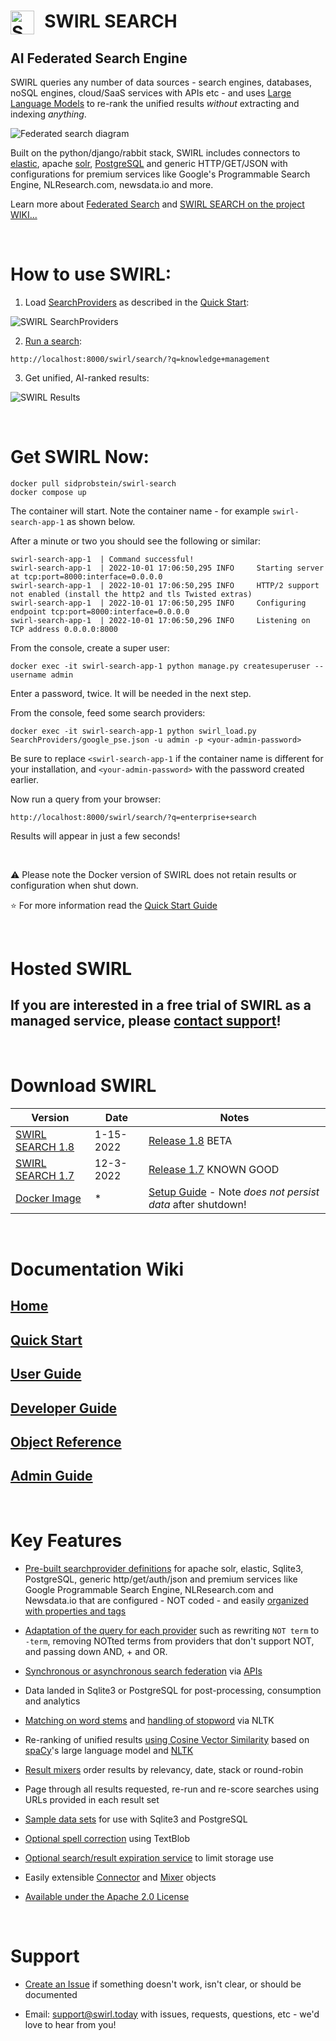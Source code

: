 <h1> &nbsp; SWIRL SEARCH <img alt='SWIRL Logo' src='https://raw.githubusercontent.com/sidprobstein/swirl-search/main/docs/images/swirl_logo_notext_200.jpg' width=38 align=left /></h1>

## AI Federated Search Engine

SWIRL queries any number of data sources - search engines, databases, noSQL engines, cloud/SaaS services with APIs etc - and uses [Large Language Models](https://techcrunch.com/2022/04/28/the-emerging-types-of-language-models-and-why-they-matter/) to re-rank the unified results *without* extracting and indexing *anything*. 

![Federated search diagram](https://raw.githubusercontent.com/sidprobstein/swirl-search/main/docs/images/federation_diagram.png)

Built on the python/django/rabbit stack, SWIRL includes connectors to [elastic](https://www.elastic.co/cn/downloads/elasticsearch), apache [solr](https://solr.apache.org/), [PostgreSQL](https://www.postgresql.org/) and generic HTTP/GET/JSON with configurations for premium services like Google's Programmable Search Engine, NLResearch.com, newsdata.io and more. 

Learn more about [Federated Search](https://en.wikipedia.org/wiki/Federated_search) and 
[SWIRL SEARCH on the project WIKI...](https://github.com/sidprobstein/swirl-search/wiki)

<br/>

# How to use SWIRL:

1. Load [SearchProviders](https://github.com/sidprobstein/swirl-search/wiki/2.-User-Guide#searchproviders) as described in the [Quick Start](https://github.com/sidprobstein/swirl-search/wiki/1.-Quick-Start#install-searchproviders):

![SWIRL SearchProviders](https://raw.githubusercontent.com/sidprobstein/swirl-search/main/docs/images/swirl_providers_focus.png)

2. [Run a search](https://github.com/sidprobstein/swirl-search/wiki/2.-User-Guide#creating-a-search-object-with-the-q-url-parameter):

```
http://localhost:8000/swirl/search/?q=knowledge+management
```

3. Get unified, AI-ranked results:

![SWIRL Results](https://raw.githubusercontent.com/sidprobstein/swirl-search/main/docs/images/swirl_results_focus.png)

<br/>

# Get SWIRL Now:

```
docker pull sidprobstein/swirl-search
docker compose up
```

The container will start. Note the container name - for example ```swirl-search-app-1``` as shown below. 

After a minute or two you should see the following or similar:

```
swirl-search-app-1  | Command successful!
swirl-search-app-1  | 2022-10-01 17:06:50,295 INFO     Starting server at tcp:port=8000:interface=0.0.0.0
swirl-search-app-1  | 2022-10-01 17:06:50,295 INFO     HTTP/2 support not enabled (install the http2 and tls Twisted extras)
swirl-search-app-1  | 2022-10-01 17:06:50,295 INFO     Configuring endpoint tcp:port=8000:interface=0.0.0.0
swirl-search-app-1  | 2022-10-01 17:06:50,296 INFO     Listening on TCP address 0.0.0.0:8000
```

From the console, create a super user:

```
docker exec -it swirl-search-app-1 python manage.py createsuperuser --username admin
```

Enter a password, twice. It will be needed in the next step.

From the console, feed some search providers:

```
docker exec -it swirl-search-app-1 python swirl_load.py SearchProviders/google_pse.json -u admin -p <your-admin-password>
```

Be sure to replace ```<swirl-search-app-1``` if the container name is different for your installation, and ```<your-admin-password>``` with the password created earlier.

Now run a query from your browser:

```
http://localhost:8000/swirl/search/?q=enterprise+search
```

Results will appear in just a few seconds!

<br/>

:warning: Please note the Docker version of SWIRL does not retain results or configuration when shut down. 

:star: For more information read the [Quick Start Guide](https://github.com/sidprobstein/swirl-search/wiki/1.-Quick-Start)

<br/>

# Hosted SWIRL

## If you are interested in a free trial of SWIRL as a managed service, please [contact support](#support)!

<br/>

# Download SWIRL

| Version                     | Date                        | Notes | 
| --------------------------- | --------------------------- | ----- |
| [SWIRL SEARCH 1.8](https://github.com/sidprobstein/swirl-search/releases/tag/v1.8) | 1-15-2022 | [Release 1.8](./docs/RELEASE_NOTES_1.8.md) BETA |
| [SWIRL SEARCH 1.7](https://github.com/sidprobstein/swirl-search/releases/tag/v1.7) | 12-3-2022 | [Release 1.7](./docs/RELEASE_NOTES_1.7.md) KNOWN GOOD |
| [Docker Image](https://hub.docker.com/r/sidprobstein/swirl-search) | * | [Setup Guide](https://github.com/sidprobstein/swirl-search/wiki/1.-Quick-Start#docker) - Note *does* *not* *persist* *data* after shutdown! | 

<br/>

# Documentation Wiki

## [Home](https://github.com/sidprobstein/swirl-search/wiki)
## [Quick Start](https://github.com/sidprobstein/swirl-search/wiki/1.-Quick-Start)
## [User Guide](https://github.com/sidprobstein/swirl-search/wiki/2.-User-Guide)
## [Developer Guide](https://github.com/sidprobstein/swirl-search/wiki/3.-Developer-Guide)
## [Object Reference](https://github.com/sidprobstein/swirl-search/wiki/4.-Object-Reference)
## [Admin Guide](https://github.com/sidprobstein/swirl-search/wiki/5.-Admin-Guide)

<br/>

# Key Features

* [Pre-built searchprovider definitions](https://github.com/sidprobstein/swirl-search/tree/main/SearchProviders) for apache solr, elastic, Sqlite3, PostgreSQL, generic http/get/auth/json and premium services like Google Programmable Search Engine, NLResearch.com and Newsdata.io that are configured - NOT coded - and easily [organized with properties and tags](https://github.com/sidprobstein/swirl-search/wiki/2.-User-Guide#organizing-searchproviders-with-active-default-and-tags)

* [Adaptation of the query for each provider](https://github.com/sidprobstein/swirl-search/wiki/2.-User-Guide#search-syntax) such as rewriting ```NOT term``` to ```-term```, removing NOTted terms from providers that don't support NOT, and passing down AND, + and OR.

* [Synchronous or asynchronous search federation](https://github.com/sidprobstein/swirl-search/wiki/3.-Developer-Guide#architecture) via [APIs](http://localhost:8000/swirl/swagger-ui/)

* Data landed in Sqlite3 or PostgreSQL for post-processing, consumption and analytics

* [Matching on word stems](https://github.com/sidprobstein/swirl-search/wiki/2.-User-Guide#relevancy) and [handling of stopword](https://github.com/sidprobstein/swirl-search/wiki/4.-Object-Reference#stopwords-language) via NLTK

* Re-ranking of unified results [using Cosine Vector Similarity](https://github.com/sidprobstein/swirl-search/wiki/2.-User-Guide#relevancy) based on [spaCy](https://spacy.io/)'s large language model and [NLTK](https://www.nltk.org/)

* [Result mixers](https://github.com/sidprobstein/swirl-search/wiki/2.-User-Guide#result-mixers) order results by relevancy, date, stack or round-robin

* Page through all results requested, re-run and re-score searches using URLs provided in each result set

* [Sample data sets](https://github.com/sidprobstein/swirl-search/tree/main/Data) for use with Sqlite3 and PostgreSQL

* [Optional spell correction](https://github.com/sidprobstein/swirl-search/wiki/2.-User-Guide#spell-correction) using TextBlob

* [Optional search/result expiration service](https://github.com/sidprobstein/swirl-search/wiki/5.-Admin-Guide#search-expiration-service) to limit storage use

* Easily extensible [Connector](https://github.com/sidprobstein/swirl-search/tree/main/swirl/connectors) and [Mixer](https://github.com/sidprobstein/swirl-search/tree/main/swirl/mixers) objects

* [Available under the Apache 2.0 License](./LICENSE)

<br/>

# Support

* [Create an Issue](https://github.com/sidprobstein/swirl-search/issues) if something doesn't work, isn't clear, or should be documented

* Email: [support@swirl.today](mailto:support@swirl.today) with issues, requests, questions, etc - we'd love to hear from you!

<br/>

